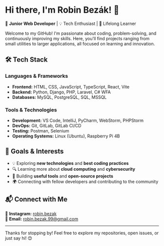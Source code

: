 # Hi there, I'm Robin Bezák! 👋

🚀 **Junior Web Developer** | 💡 Tech Enthusiast | 🎯 Lifelong Learner

Welcome to my GitHub! I'm passionate about coding, problem-solving, and continuously improving my skills. Here, you'll find projects ranging from small utilities to larger applications, all focused on learning and innovation.

## 🛠️ Tech Stack

### **Languages & Frameworks**
- **Frontend:** HTML, CSS, JavaScript, TypeScript, React, Vite
- **Backend:** Python, Django, PHP, Laravel, C# WFA
- **Databases:** MySQL, PostgreSQL, SQL, MSSQL

### **Tools & Technologies**
- **Development:** VS Code, IntelliJ, PyCharm, WebStorm, PHPStorm
- **DevOps:** Git, GitLab, GitLab CI/CD
- **Testing:** Postman, Selenium
- **Operating Systems:** Linux (Ubuntu), Raspberry Pi 4B

## 📌 Goals & Interests

- 💡 Exploring **new technologies** and **best coding practices**
- 🔍 Learning more about **cloud computing** and **cybersecurity**
- 🔧 Building **useful tools** and **open-source projects**
- 🌍 Connecting with fellow developers and contributing to the community

## 📬 Connect with Me

📸 **Instagram:** [robin.bezak](https://www.instagram.com/robin.bezak/)  
📧 **Email:** robin.bezak.99@gmail.com  

---

Thanks for stopping by! Feel free to explore my repositories, open issues, or just say hi! 😊